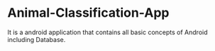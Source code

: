# Animal-Classification-App
It is a android application that contains all basic concepts of Android including Database.
